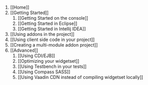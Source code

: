 1. [[Home]]
1. [[Getting Started]]
    1. [[Getting Started on the console]]
    1. [[Getting Started in Eclipse]]
    1. [[Getting Started in Intellij IDEA]]
1. [[Using addons in the project]]
1. [[Using client side code in your project]]
1. [[Creating a multi-module addon project]]
1. [[Advanced]]
    1. [[Using CDI/EJB]]
    1. [[Optimizing your widgetset]]
    1. [[Using Testbench in your tests]]
    1. [[Using Compass SASS]]
    1. [[Using Vaadin CDN instead of compiling widgetset locally]]
